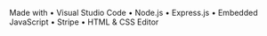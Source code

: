 Made with
• Visual Studio Code
• Node.js
• Express.js
• Embedded JavaScript
• Stripe
• HTML & CSS Editor

